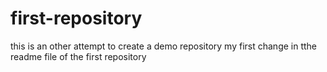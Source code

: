 first-repository
================

this is an other attempt to create a demo repository
my first change in tthe readme file of the first repository
